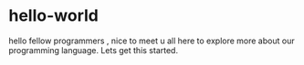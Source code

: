 # hello-world
hello fellow programmers , nice to meet u all here to explore more about our programming language. 
Lets get this started.
